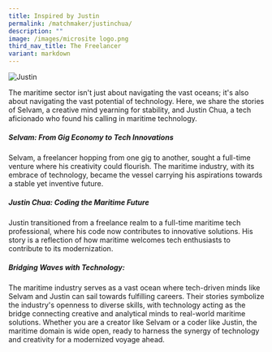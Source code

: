 ```yaml
---
title: Inspired by Justin
permalink: /matchmaker/justinchua/
description: ""
image: /images/microsite logo.png
third_nav_title: The Freelancer
variant: markdown
---
```

<img border="0" alt="Justin" src="https://i.ibb.co/qDYbrYd/Justin.png">

The maritime sector isn't just about navigating the vast oceans; it's also about navigating the vast potential of technology. Here, we share the stories of Selvam, a creative mind yearning for stability, and Justin Chua, a tech aficionado who found his calling in maritime technology.

##### Selvam: From Gig Economy to Tech Innovations 

Selvam, a freelancer hopping from one gig to another, sought a full-time venture where his creativity could flourish. The maritime industry, with its embrace of technology, became the vessel carrying his aspirations towards a stable yet inventive future.

##### Justin Chua: Coding the Maritime Future 
Justin transitioned from a freelance realm to a full-time maritime tech professional, where his code now contributes to innovative solutions. His story is a reflection of how maritime welcomes tech enthusiasts to contribute to its modernization.

##### Bridging Waves with Technology: 
The maritime industry serves as a vast ocean where tech-driven minds like Selvam and Justin can sail towards fulfilling careers. Their stories symbolize the industry's openness to diverse skills, with technology acting as the bridge connecting creative and analytical minds to real-world maritime solutions. Whether you are a creator like Selvam or a coder like Justin, the maritime domain is wide open, ready to harness the synergy of technology and creativity for a modernized voyage ahead.